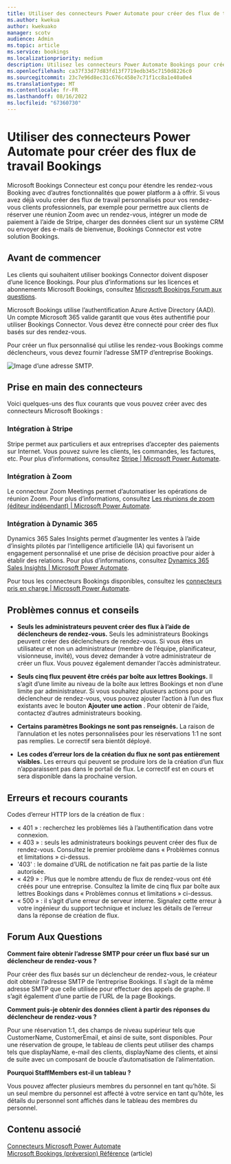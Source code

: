 ```yaml
---
title: Utiliser des connecteurs Power Automate pour créer des flux de travail Bookings
ms.author: kwekua
author: kwekuako
manager: scotv
audience: Admin
ms.topic: article
ms.service: bookings
ms.localizationpriority: medium
description: Utilisez les connecteurs Power Automate Bookings pour créer des flux de travail personnalisés avec des déclencheurs de rendez-vous.
ms.openlocfilehash: ca37f33d77d83fd13f7719edb345c7150d8226c0
ms.sourcegitcommit: 23c7e96d8ec31c676c458e7c71f1cc8a1e40a0e4
ms.translationtype: MT
ms.contentlocale: fr-FR
ms.lasthandoff: 08/16/2022
ms.locfileid: "67360730"
---
```

# <a name="use-power-automate-connectors-to-build-bookings-workflows"></a>Utiliser des connecteurs Power Automate pour créer des flux de travail Bookings

Microsoft Bookings Connecteur est conçu pour étendre les rendez-vous Booking avec d’autres fonctionnalités que power platform a à offrir. Si vous avez déjà voulu créer des flux de travail personnalisés pour vos rendez-vous clients professionnels, par exemple pour permettre aux clients de réserver une réunion Zoom avec un rendez-vous, intégrer un mode de paiement à l’aide de Stripe, charger des données client sur un système CRM ou envoyer des e-mails de bienvenue, Bookings Connector est votre solution Bookings.

## <a name="before-you-begin"></a>Avant de commencer

Les clients qui souhaitent utiliser bookings Connector doivent disposer d’une licence Bookings. Pour plus d’informations sur les licences et abonnements Microsoft Bookings, consultez [Microsoft Bookings Forum aux questions](bookings-faq.yml#is-bookings-available-for-my-subscription-).

Microsoft Bookings utilise l’authentification Azure Active Directory (AAD). Un compte Microsoft 365 valide garantit que vous êtes authentifié pour utiliser Bookings Connector. Vous devez être connecté pour créer des flux basés sur des rendez-vous.

Pour créer un flux personnalisé qui utilise les rendez-vous Bookings comme déclencheurs, vous devez fournir l’adresse SMTP d’entreprise Bookings.

![Image d’une adresse SMTP.](media/bookings-teams-smtp.png)

## <a name="get-started-with-connectors"></a>Prise en main des connecteurs

Voici quelques-uns des flux courants que vous pouvez créer avec des connecteurs Microsoft Bookings :

### <a name="integration-with-stripe"></a>Intégration à Stripe

Stripe permet aux particuliers et aux entreprises d’accepter des paiements sur Internet. Vous pouvez suivre les clients, les commandes, les factures, etc. Pour plus d’informations, consultez [Stripe | Microsoft Power Automate](https://powerautomate.microsoft.com/connectors/details/shared_stripe/stripe/).

### <a name="integration-with-zoom"></a>Intégration à Zoom

Le connecteur Zoom Meetings permet d’automatiser les opérations de réunion Zoom. Pour plus d’informations, consultez [Les réunions de zoom (éditeur indépendant) | Microsoft Power Automate](https://powerautomate.microsoft.com/connectors/details/shared_zoommeetingsip/zoom-meetings-independent-publisher/).

### <a name="integration-with-dynamic-365"></a>Intégration à Dynamic 365

Dynamics 365 Sales Insights permet d’augmenter les ventes à l’aide d’insights pilotés par l’intelligence artificielle (IA) qui favorisent un engagement personnalisé et une prise de décision proactive pour aider à établir des relations. Pour plus d’informations, consultez [Dynamics 365 Sales Insights | Microsoft Power Automate](https://powerautomate.microsoft.com/connectors/details/shared_assistantstudio/dynamics-365-sales-insights/).

Pour tous les connecteurs Bookings disponibles, consultez les [connecteurs pris en charge | Microsoft Power Automate](https://powerautomate.microsoft.com/connectors/).

## <a name="known-issues-and-limitations"></a>Problèmes connus et conseils

- **Seuls les administrateurs peuvent créer des flux à l’aide de déclencheurs de rendez-vous.** Seuls les administrateurs Bookings peuvent créer des déclencheurs de rendez-vous. Si vous êtes un utilisateur et non un administrateur (membre de l’équipe, planificateur, visionneuse, invité), vous devez demander à votre administrateur de créer un flux. Vous pouvez également demander l’accès administrateur.

- **Seuls cinq flux peuvent être créés par boîte aux lettres Bookings.** Il s’agit d’une limite au niveau de la boîte aux lettres Bookings et non d’une limite par administrateur. Si vous souhaitez plusieurs actions pour un déclencheur de rendez-vous, vous pouvez ajouter l’action à l’un des flux existants avec le bouton **Ajouter une action** . Pour obtenir de l’aide, contactez d’autres administrateurs booking.

- **Certains paramètres Bookings ne sont pas renseignés.** La raison de l’annulation et les notes personnalisées pour les réservations 1:1 ne sont pas remplies. Le correctif sera bientôt déployé.

- **Les codes d’erreur lors de la création du flux ne sont pas entièrement visibles.** Les erreurs qui peuvent se produire lors de la création d’un flux n’apparaissent pas dans le portail de flux. Le correctif est en cours et sera disponible dans la prochaine version.

## <a name="common-errors-and-remedies"></a>Erreurs et recours courants

Codes d’erreur HTTP lors de la création de flux :

- « 401 » : recherchez les problèmes liés à l’authentification dans votre connexion.
- « 403 » : seuls les administrateurs bookings peuvent créer des flux de rendez-vous. Consultez le premier problème dans « Problèmes connus et limitations » ci-dessus.
- '403' : le domaine d’URL de notification ne fait pas partie de la liste autorisée.
- « 429 » : Plus que le nombre attendu de flux de rendez-vous ont été créés pour une entreprise. Consultez la limite de cinq flux par boîte aux lettres Bookings dans « Problèmes connus et limitations » ci-dessus.
- « 500 » : il s’agit d’une erreur de serveur interne. Signalez cette erreur à votre ingénieur du support technique et incluez les détails de l’erreur dans la réponse de création de flux.

## <a name="frequently-asked-questions"></a>Forum Aux Questions

**Comment faire obtenir l’adresse SMTP pour créer un flux basé sur un déclencheur de rendez-vous ?**

Pour créer des flux basés sur un déclencheur de rendez-vous, le créateur doit obtenir l’adresse SMTP de l’entreprise Bookings. Il s’agit de la même adresse SMTP que celle utilisée pour effectuer des appels de graphe. Il s’agit également d’une partie de l’URL de la page Bookings.

**Comment puis-je obtenir des données client à partir des réponses du déclencheur de rendez-vous ?**

Pour une réservation 1:1, des champs de niveau supérieur tels que CustomerName, CustomerEmail, et ainsi de suite, sont disponibles. Pour une réservation de groupe, le tableau de clients peut utiliser des champs tels que displayName, e-mail des clients, displayName des clients, et ainsi de suite avec un composant de boucle d’automatisation de l’alimentation.

**Pourquoi StaffMembers est-il un tableau ?**

Vous pouvez affecter plusieurs membres du personnel en tant qu’hôte. Si un seul membre du personnel est affecté à votre service en tant qu’hôte, les détails du personnel sont affichés dans le tableau des membres du personnel.

## <a name="related-content"></a>Contenu associé

[Connecteurs Microsoft Power Automate](https://make.preview.powerautomate.com/connectors/shared_microsoftbookings/microsoft-bookings/)\
[Microsoft Bookings (préversion) Référence](/connectors/microsoftbookings/) (article)